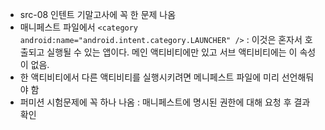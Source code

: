 * src-08 인텐트 기말고사에 꼭 한 문제 나옴
* 매니페스트 파일에서 `<category android:name="android.intent.category.LAUNCHER" />` : 이것은 혼자서 호출되고 실행될 수 있는 앱이다. 메인 액티비티에만 있고 서브 액티비티에는 이 속성이 없음.
* 한 액티비티에서 다른 액티비티를 실행시키려면 메니페스트 파일에 미리 선언해둬야 함
* 퍼미션 시험문제에 꼭 하나 나옴 : 매니페스트에 명시된 권한에 대해 요청 후 결과 확인